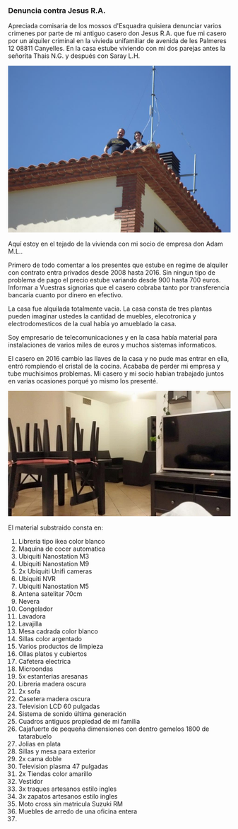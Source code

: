 ### Denuncia contra Jesus R.A.

Apreciada comisaria de los mossos d'Esquadra quisiera denunciar varios crimenes por parte de mi antiguo casero don Jesus R.A. que fue mi casero por un alquiler criminal en la vivieda unifamiliar de avenida de les Palmeres 12 08811 Canyelles. En la casa estube viviendo con mi dos parejas antes la señorita Thais N.G. y después con Saray L.H.

![](Images/200858_1988729160453_1705364_o.jpg)

Aquí estoy en el tejado de la vivienda con mi socio de empresa don Adam M.L..

Primero de todo comentar a los presentes que estube en regime de alquiler con contrato entra privados desde 2008 hasta 2016. Sin ningun tipo de problema de pago el precio estube variando desde 900 hasta 700 euros. Informar a Vuestras signorias que el casero cobraba tanto por transferencia bancaria cuanto por dinero en efectivo. 

La casa fue alquilada totalmente vacia. La casa consta de tres plantas pueden imaginar ustedes la cantidad de muebles, elecotronica y electrodomesticos de la cual había yo amueblado la casa.

Soy empresario de telecomunicaciones y en la casa había material para instalaciones de varios miles de euros y muchos sistemas informaticos.

El casero en 2016 cambío las llaves de la casa y no pude mas entrar en ella, entró rompiendo el cristal de la cocina. Acababa de perder mi empresa y tube muchisimos problemas. Mi casero y mi socio habian trabajado juntos en varias ocasiones porqué yo mismo los presenté.

![](../Images/35299207_456863851422799_639551734527557632_n.jpg)

El material substraido consta en:

1. Libreria tipo ikea color blanco
2. Maquina de cocer automatica
3. Ubiquiti Nanostation M3 
4. Ubiquiti Nanostation M9
5. 2x Ubiquiti Unifi cameras
6. Ubiquiti NVR
7. Ubiquiti Nanostation M5
8. Antena satelitar 70cm
9. Nevera 
10. Congelador
11. Lavadora
12. Lavajilla
13. Mesa cadrada color blanco
14. Sillas color argentado
15. Varios productos de limpieza 
16. Ollas platos y cubiertos
17. Cafetera electrica
18. Microondas 
19. 5x estanterias aresanas 
20. Libreria madera oscura
21. 2x sofa
22.  Casetera madera oscura
23. Television LCD 60 pulgadas
24. Sistema de sonido última generación
25. Cuadros antiguos propiedad de mi familia
26. Cajafuerte de pequeña dimensiones con dentro gemelos 1800 de tatarabuelo
27. Jolias en plata
28. Sillas y mesa para exterior
29. 2x cama doble
30. Television plasma 47 pulgadas
31. 2x Tiendas color amarillo
32. Vestidor
33. 3x traques artesanos estilo ingles 
34. 3x zapatos artesanos estilo ingles
35. Moto cross sin matricula Suzuki RM
36. Muebles de arredo de una oficina entera
37. 